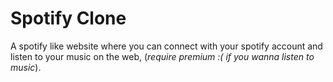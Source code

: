 # Spotify Clone

A spotify like website where you can connect with your spotify account and listen to your music on the web, (_require premium :( if you wanna listen to music_).
